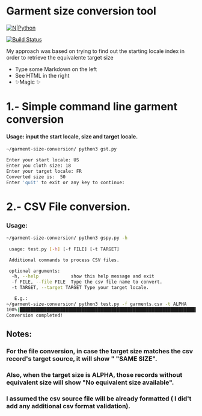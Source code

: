 # Garment size conversion tool


[![N|Python](https://cldup.com/dTxpPi9lDf.thumb.png)](https://nodesource.com/products/nsolid)

[![Build Status](https://travis-ci.org/joemccann/dillinger.svg?branch=master)](https://travis-ci.org/joemccann/dillinger)


My approach was based on trying to find out the starting locale index in order to retrieve the equivalente target size

- Type some Markdown on the left
- See HTML in the right
- ✨Magic ✨

# 1.- Simple command line garment conversion

#### Usage: input the start locale, size and target locale.
```sh
~/garment-size-conversion/ python3 gst.py 

Enter your start locale: US
Enter you cloth size: 18
Enter your target locale: FR
Converted size is:  50
Enter 'quit' to exit or any key to continue: 

```

# 2.- CSV File conversion.
### Usage:


```sh
~/garment-size-conversion/ python3 gspy.py -h
 
 usage: test.py [-h] [-f FILE] [-t TARGET]

 Additional commands to process CSV files.

 optional arguments:
  -h, --help            show this help message and exit
  -f FILE, --file FILE  Type the csv file name to convert.
  -t TARGET, --target TARGET Type your target locale.

   E.g.: 
~/garment-size-conversion/ python3 test.py -f garments.csv -t ALPHA 
100%|███████████████████████████████████████████████████████████████████████████████████████████████████████████████████████████████████████████████████████████████████████████████████████████████████████████████████████████████████████████████████████████████████████████████████████████████████████████████████████████████████████████████████████████████████████████████| 100000/100000 [00:03<00:00, 32226.15it/s]
Conversion completed! 
```

## Notes:

 ###  For the file conversion, in case the target size matches the csv record's target source, it will show " "SAME SIZE".
 ###  Also, when the target size is ALPHA, those records without equivalent size will show "No equivalent size available".
 ### I assumed the csv source file will be already formatted ( I did't add any additional csv format validation).


